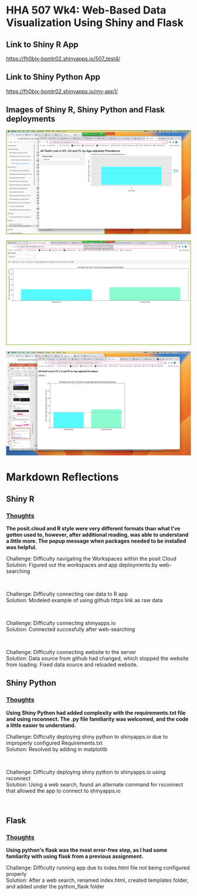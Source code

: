 # HHA 507 Wk4: Web-Based Data Visualization Using Shiny and Flask

## Link to Shiny R App

https://fh0bjx-bonitr02.shinyapps.io/507_test4/

## Link to Shiny Python App

https://fh0bjx-bonitr02.shinyapps.io/my-app1/ 

## Images of Shiny R, Shiny Python and Flask deployments

![Shiny R](Images/shiny_r_screenshot.png "Text to show on mouseover")

![Shiny Python](Images/shiny_python_screenshot.png "Text to show on mouseover")

![Flask](Images/python_flask_screenshot.png "Text to show on mouseover")

# Markdown Reflections <br>

## Shiny R <br>

### <u>Thoughts</u> <br>

<b>The posit.cloud and R style were very different formats than what I've gotten used to, however, after additional reading, was able to understand a little more.
The popup message when packages needed to be installed was helpful.</b> <br>

<p>Challenge: Difficulty navigating the Workspaces within the posit Cloud<br>
Solution: Figured out the workspaces and app deployments by web-searching</p> <br>

<p>Challenge: Difficulty connecting raw data to R app<br>
Solution: Modeled example of using github https link as raw data</p> <br>

<p>Challenge: Difficulty connecting shinyapps.io<br>
Solution: Connected succesfully after web-searching</p> <br>

<p>Challenge: Difficulty connecting website to the server<br>
Solution: Data source from github had changed, which stopped the website from loading. Fixed data source and reloaded website. <br>

## Shiny Python <br>

### <u>Thoughts</u> <br>

<b>Using Shiny Python had added complexity with the requirements.txt file and using rsconnect. The .py file familiarity was welcomed, and the code a little easier to understand.</b> <br>

<p>Challenge: Difficulty deploying shiny python to shinyapps.io due to improperly configured Requirements.txt<br>
Solution: Resolved by adding in matplotlib</p> <br>

<p>Challenge: Difficulty deploying shiny python to shinyapps.io using rsconnect<br>
Solution: Using a web search, found an alternate command for rsconnect that allowed the app to connect to shinyapps.io</p> <br>

## Flask <br>

### <u>Thoughts</u> <br>

<b>Using python's flask was the most error-free step, as I had some famliarity with using flask from a previous assignment.</b> <br> 

<p>Challenge: Difficulty running app due to index.html file not being configured properly<br>
Solution: After a web search, renamed index.html, created templates folder, and added under the python_flask folder</p> <br>


